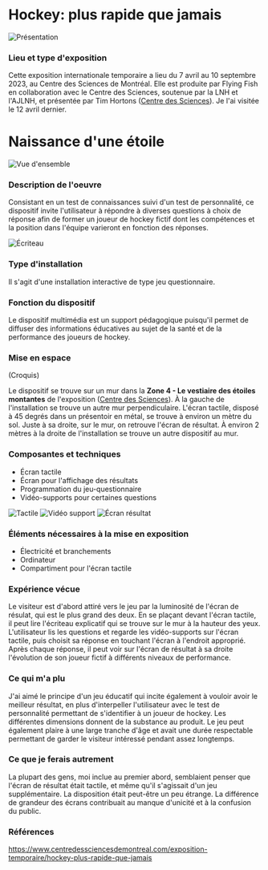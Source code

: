 # Hockey: plus rapide que jamais
![Présentation](medias/hockey_affiche.jpg)

### Lieu et type d'exposition
Cette exposition internationale temporaire a lieu du 7 avril au 10 septembre 2023, au Centre des Sciences de Montréal. Elle est produite par Flying Fish en collaboration avec le Centre des Sciences, soutenue par la LNH et l'AJLNH, et présentée par Tim Hortons ([Centre des Sciences](https://www.centredessciencesdemontreal.com/exposition-temporaire/hockey-plus-rapide-que-jamais)). Je l'ai visitée le 12 avril dernier.

# Naissance d'une étoile
![Vue d'ensemble](medias/hockey_naissance_ensemble.jpg)

### Description de l'oeuvre
Consistant en un test de connaissances suivi d'un test de personnalité, ce dispositif invite l'utilisateur à répondre à diverses questions à choix de réponse afin de former un joueur de hockey fictif dont les compétences et la position dans l'équipe varieront en fonction des réponses. 

![Écriteau](medias/hockey_naissance_ecriteau.jpg)

### Type d'installation
Il s'agit d'une installation interactive de type jeu questionnaire. 

### Fonction du dispositif
Le dispositif multimédia est un support pédagogique puisqu'il permet de diffuser des informations éducatives au sujet de la santé et de la performance des joueurs de hockey.

### Mise en espace
(Croquis)

Le dispositif se trouve sur un mur dans la **Zone 4 - Le vestiaire des étoiles montantes** de l'exposition ([Centre des Sciences](https://www.centredessciencesdemontreal.com/exposition-temporaire/hockey-plus-rapide-que-jamais)). À la gauche de l'installation se trouve un autre mur perpendiculaire. L'écran tactile, disposé à 45 degrés dans un présentoir en métal, se trouve à environ un mètre du sol. Juste à sa droite, sur le mur, on retrouve l'écran de résultat. À environ 2 mètres à la droite de l'installation se trouve un autre dispositif au mur. 

### Composantes et techniques
- Écran tactile
- Écran pour l'affichage des résultats 
- Programmation du jeu-questionnaire
- Vidéo-supports pour certaines questions

![Tactile](medias/hockey_naissance_touch.jpg) ![Vidéo support](medias/hockey_naissance_video.jpg) ![Écran résultat](medias/hockey_naissance_resultat.jpg)

### Éléments nécessaires à la mise en exposition
- Électricité et branchements
- Ordinateur
- Compartiment pour l'écran tactile

### Expérience vécue
Le visiteur est d'abord attiré vers le jeu par la luminosité de l'écran de résulat, qui est le plus grand des deux. En se plaçant devant l'écran tactile, il peut lire l'écriteau explicatif qui se trouve sur le mur à la hauteur des yeux. L'utilisateur lis les questions et regarde les vidéo-supports sur l'écran tactile, puis choisit sa réponse en touchant l'écran à l'endroit approprié. Après chaque réponse, il peut voir sur l'écran de résultat à sa droite l'évolution de son joueur fictif à différents niveaux de performance. 

### Ce qui m'a plu
J'ai aimé le principe d'un jeu éducatif qui incite également à vouloir avoir le meilleur résultat, en plus d'interpeller l'utilisateur avec le test de personnalité permettant de s'identifier à un joueur de hockey. Les différentes dimensions donnent de la substance au produit. Le jeu peut également plaire à une large tranche d'âge et avait une durée respectable permettant de garder le visiteur intéressé pendant assez longtemps.

### Ce que je ferais autrement
La plupart des gens, moi inclue au premier abord, semblaient penser que l'écran de résultat était tactile, et même qu'il s'agissait d'un jeu supplémentaire. La disposition était peut-être un peu étrange. La différence de grandeur des écrans contribuait au manque d'unicité et à la confusion du public.

### Références
https://www.centredessciencesdemontreal.com/exposition-temporaire/hockey-plus-rapide-que-jamais
